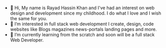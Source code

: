 - 👋 Hi, My name is Rayad Hassin Khan and I've had an interest on web design and development since my childhood. I do what I love and I wish the same for you.
- 👀 I’m interested in full stack web development I create, design, code websites like Blogs magazines news-portals landing pages and more.
- 🌱 I’m currently learning from the scratch and soon will be a full stack Web Developer.
<!-- - 💞️ I’m looking to collaborate on...
- 📫 How to reach me ...
 -->
<!---
rayadkhan001/rayadkhan001 is a ✨ special ✨ repository because its `README.md` (this file) appears on your GitHub profile.
You can click the Preview link to take a look at your changes.
--->
